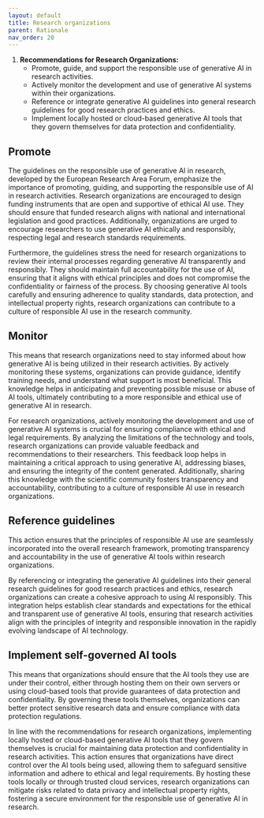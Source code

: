 ```yaml
---
layout: default
title: Research organizations
parent: Rationale
nav_order: 20
---
```



1. **Recommendations for Research Organizations:**
   - Promote, guide, and support the responsible use of generative AI in research activities.
   - Actively monitor the development and use of generative AI systems within their organizations.
   - Reference or integrate generative AI guidelines into general research guidelines for good research practices and ethics.
   - Implement locally hosted or cloud-based generative AI tools that they govern themselves for data protection and confidentiality.

## Promote

The guidelines on the responsible use of generative AI in research, developed by the European Research Area Forum, emphasize the importance of promoting, guiding, and supporting the responsible use of AI in research activities. Research organizations are encouraged to design funding instruments that are open and supportive of ethical AI use. They should ensure that funded research aligns with national and international legislation and good practices. Additionally, organizations are urged to encourage researchers to use generative AI ethically and responsibly, respecting legal and research standards requirements.

Furthermore, the guidelines stress the need for research organizations to review their internal processes regarding generative AI transparently and responsibly. They should maintain full accountability for the use of AI, ensuring that it aligns with ethical principles and does not compromise the confidentiality or fairness of the process. By choosing generative AI tools carefully and ensuring adherence to quality standards, data protection, and intellectual property rights, research organizations can contribute to a culture of responsible AI use in the research community.


## Monitor

This means that research organizations need to stay informed about how generative AI is being utilized in their research activities. By actively monitoring these systems, organizations can provide guidance, identify training needs, and understand what support is most beneficial. This knowledge helps in anticipating and preventing possible misuse or abuse of AI tools, ultimately contributing to a more responsible and ethical use of generative AI in research.

For research organizations, actively monitoring the development and use of generative AI systems is crucial for ensuring compliance with ethical and legal requirements. By analyzing the limitations of the technology and tools, research organizations can provide valuable feedback and recommendations to their researchers. This feedback loop helps in maintaining a critical approach to using generative AI, addressing biases, and ensuring the integrity of the content generated. Additionally, sharing this knowledge with the scientific community fosters transparency and accountability, contributing to a culture of responsible AI use in research organizations.



## Reference guidelines

This action ensures that the principles of responsible AI use are seamlessly incorporated into the overall research framework, promoting transparency and accountability in the use of generative AI tools within research organizations.

By referencing or integrating the generative AI guidelines into their general research guidelines for good research practices and ethics, research organizations can create a cohesive approach to using AI responsibly. This integration helps establish clear standards and expectations for the ethical and transparent use of generative AI tools, ensuring that research activities align with the principles of integrity and responsible innovation in the rapidly evolving landscape of AI technology.


## Implement self-governed AI tools

This means that organizations should ensure that the AI tools they use are under their control, either through hosting them on their own servers or using cloud-based tools that provide guarantees of data protection and confidentiality. By governing these tools themselves, organizations can better protect sensitive research data and ensure compliance with data protection regulations.

In line with the recommendations for research organizations, implementing locally hosted or cloud-based generative AI tools that they govern themselves is crucial for maintaining data protection and confidentiality in research activities. This action ensures that organizations have direct control over the AI tools being used, allowing them to safeguard sensitive information and adhere to ethical and legal requirements. By hosting these tools locally or through trusted cloud services, research organizations can mitigate risks related to data privacy and intellectual property rights, fostering a secure environment for the responsible use of generative AI in research.

